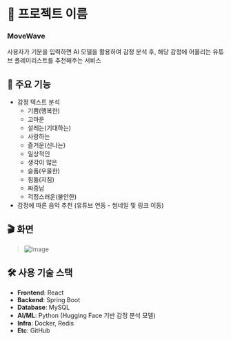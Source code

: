 # 📘 프로젝트 이름

### MoveWave

사용자가 기분을 입력하면 AI 모델을 활용하여 감정 분석 후, 해당 감정에 어울리는 유튜브 플레이리스트를 추천해주는 서비스


## 🚀 주요 기능

- 감정 텍스트 분석
    - 기쁨(행복한)
    - 고마운
    - 설레는(기대하는)
    - 사랑하는
    - 즐거운(신나는)
    - 일상적인
    - 생각이 많은
    - 슬픔(우울한)
    - 힘듦(지침)
    - 짜증남
    - 걱정스러운(불안한)
- 감정에 따른 음악 추천 (유튜브 연동 - 썸네일 및 링크 이동)


## 🎬 화면

> ![Image](https://github.com/user-attachments/assets/ea9438e1-a1e9-4baa-ba98-435ec1448d79)

## 🛠️ 사용 기술 스택

- **Frontend**: React
- **Backend**: Spring Boot
- **Database**: MySQL
- **AI/ML**: Python (Hugging Face 기반 감정 분석 모델)
- **Infra**: Docker, Redis
- **Etc**: GitHub 